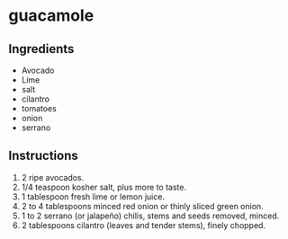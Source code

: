 # guacamole
## Ingredients
* Avocado
* Lime
* salt
* cilantro
* tomatoes
* onion
* serrano
## Instructions
1. 2 ripe avocados.
2. 1/4 teaspoon kosher salt, plus more to taste.
3. 1 tablespoon fresh lime or lemon juice.
4. 2 to 4 tablespoons minced red onion or thinly sliced green onion.
5. 1 to 2 serrano (or jalapeño) chilis, stems and seeds removed, minced.
6. 2 tablespoons cilantro (leaves and tender stems), finely chopped.
